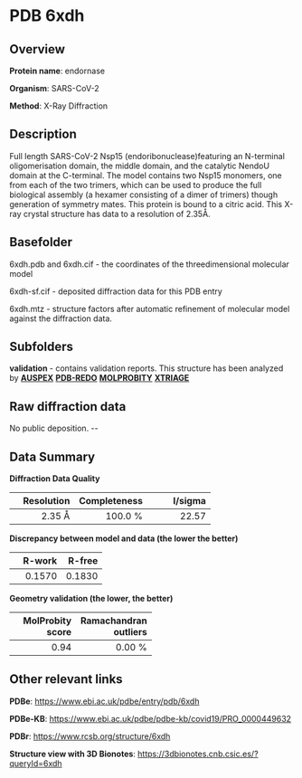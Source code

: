 # PDB 6xdh

## Overview

**Protein name**: endornase

**Organism**: SARS-CoV-2

**Method**: X-Ray Diffraction

## Description

Full length SARS-CoV-2 Nsp15 (endoribonuclease)featuring an N-terminal oligomerisation domain, the middle domain, and the catalytic NendoU domain at the C-terminal. The model contains two Nsp15 monomers, one from each of the two trimers, which can be used to produce the full biological assembly (a hexamer consisting of a dimer of trimers) though generation of symmetry mates. This protein is bound to a citric acid. This X-ray crystal structure has data to a resolution of 2.35Å.

## Basefolder

6xdh.pdb and 6xdh.cif - the coordinates of the threedimensional molecular model

6xdh-sf.cif - deposited diffraction data for this PDB entry

6xdh.mtz - structure factors after automatic refinement of molecular model against the diffraction data.

## Subfolders





**validation** - contains validation reports. This structure has been analyzed by [**AUSPEX**](https://github.com/thorn-lab/coronavirus_structural_task_force/tree/master/pdb/endornase/SARS-CoV-2/6xdh/validation/auspex) [**PDB-REDO**](https://github.com/thorn-lab/coronavirus_structural_task_force/tree/master/pdb/endornase/SARS-CoV-2/6xdh/validation/pdb-redo) [**MOLPROBITY**](https://github.com/thorn-lab/coronavirus_structural_task_force/tree/master/pdb/endornase/SARS-CoV-2/6xdh/validation/molprobity) [**XTRIAGE**](https://github.com/thorn-lab/coronavirus_structural_task_force/blob/master/pdb/endornase/SARS-CoV-2/6xdh/validation/Xtriage_output.log)  



## Raw diffraction data

No public deposition. --<br> 

## Data Summary
**Diffraction Data Quality**

|   | Resolution | Completeness| I/sigma |
|---|-------------:|----------------:|--------------:|
|   |2.35 Å|100.0 %|<img width=50/>22.57|

**Discrepancy between model and data (the lower the better)**

|   | **R-work**| **R-free**   
|---|-------------:|----------------:|           
||  0.1570|  0.1830|

**Geometry validation (the lower, the better)**

|   |**MolProbity<br>score**| **Ramachandran<br>outliers** 
|---|-------------:|----------------:|
||  0.94|  0.00 %|

 

 



## Other relevant links 
**PDBe**:  https://www.ebi.ac.uk/pdbe/entry/pdb/6xdh

**PDBe-KB**: https://www.ebi.ac.uk/pdbe/pdbe-kb/covid19/PRO_0000449632 
 
**PDBr**: https://www.rcsb.org/structure/6xdh 

**Structure view with 3D Bionotes**: https://3dbionotes.cnb.csic.es/?queryId=6xdh

